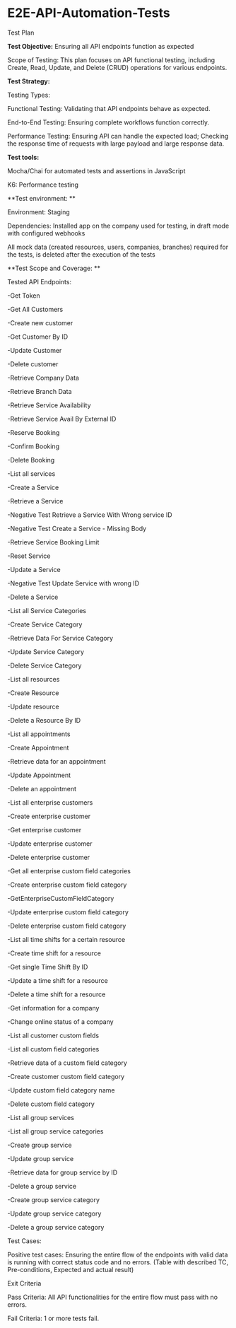 # E2E-API-Automation-Tests

Test Plan 

 

**Test Objective:** Ensuring all API endpoints function as expected 

 

Scope of Testing: This plan focuses on API functional testing, including Create, Read, Update, and Delete (CRUD) operations for various endpoints. 

 

**Test Strategy:**

Testing Types: 

Functional Testing: Validating that API endpoints behave as expected. 

End-to-End Testing: Ensuring complete workflows function correctly. 

Performance Testing: Ensuring API can handle the expected load; Checking the response time of requests with large payload and large response data. 

 

**Test tools:** 

Mocha/Chai for automated tests and assertions in JavaScript 

K6: Performance testing 

 

**Test environment:   **

Environment: Staging 

Dependencies: Installed app on the company used for testing, in draft mode with configured webhooks 

All mock data (created resources, users, companies, branches) required for the tests, is deleted after the execution of the tests 

 

**Test Scope and Coverage: **

 

Tested API Endpoints: 

-Get Token 

-Get All Customers 

-Create new customer 

-Get Customer By ID 

-Update Customer 

-Delete customer 

-Retrieve Company Data 

-Retrieve Branch Data 

-Retrieve Service Availability 

-Retrieve Service Avail By External ID 

-Reserve Booking 

-Confirm Booking 

-Delete Booking 

-List all services 

-Create a Service 

-Retrieve a Service 

-Negative Test Retrieve a Service With Wrong service ID 

-Negative Test Create a Service - Missing Body 

-Retrieve Service Booking Limit 

-Reset Service 

-Update a Service 

-Negative Test Update Service with wrong ID 

-Delete a Service 

-List all Service Categories 

-Create Service Category 

-Retrieve Data For Service Category 

-Update Service Category 

-Delete Service Category 

-List all resources 

-Create Resource 

-Update resource 

-Delete a Resource By ID 

-List all appointments 

-Create Appointment 

-Retrieve data for an appointment 

-Update Appointment 

-Delete an appointment 

-List all enterprise customers 

-Create enterprise customer 

-Get enterprise customer 

-Update enterprise customer 

-Delete enterprise customer 

-Get all enterprise custom field categories 

-Create enterprise custom field category 

-GetEnterpriseCustomFieldCategory 

-Update enterprise custom field category 

-Delete enterprise custom field category 

-List all time shifts for a certain resource 

-Create time shift for a resource 

-Get single Time Shift By ID 

-Update a time shift for a resource 

-Delete a time shift for a resource 

-Get information for a company 

-Change online status of a company 

-List all customer custom fields 

-List all custom field categories 

-Retrieve data of a custom field category 

-Create customer custom field category 

-Update custom field category name 

-Delete custom field category 

-List all group services 

-List all group service categories 

-Create group service 

-Update group service 

-Retrieve data for group service by ID 

-Delete a group service 

-Create group service category 

-Update group service category 

-Delete a group service category 


Test Cases: 

Positive test cases: Ensuring the entire flow of the endpoints with valid data is running with correct status code and no errors. 
(Table with described TC, Pre-conditions, Expected and actual result)


Exit Criteria 

Pass Criteria: All API functionalities for the entire flow must pass with no errors. 

Fail Criteria: 1 or more tests fail. 
